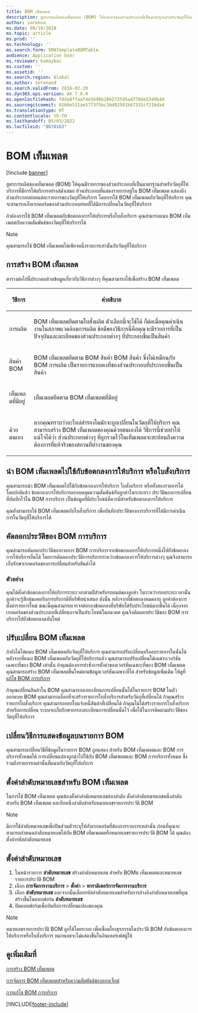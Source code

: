```yaml
---
title: BOM เท็มเพลต
description: สูตรการผลิตของเท็มเพลต (BOM) ให้รายการของส่วนประกอบที่เป็นมาตรฐานสำหรับวัตถุที่ให้บริการที่มีการให้บริการอย่างสม่ำเสมอ
author: sorenva
ms.date: 09/19/2018
ms.topic: article
ms.prod: ''
ms.technology: ''
ms.search.form: SMATemplateBOMTable
audience: Application User
ms.reviewer: kamaybac
ms.custom: ''
ms.assetid: ''
ms.search.region: Global
ms.author: sorenand
ms.search.validFrom: 2016-02-28
ms.dyn365.ops.version: AX 7.0.0
ms.openlocfilehash: fdda8ffaaf4e5696b286273fd5ad770de5349b48
ms.sourcegitcommit: 9166e531ae5773f5bc3bd02501b67331cf216da4
ms.translationtype: HT
ms.contentlocale: th-TH
ms.lasthandoff: 05/03/2022
ms.locfileid: "8678163"
---
```

# <a name="template-boms"></a>BOM เท็มเพลต

[!include [banner](../includes/banner.md)]

สูตรการผลิตของเท็มเพลต (BOM) ให้คุณมีรายการของส่วนประกอบที่เป็นมาตรฐานสำหรับวัตถุที่ให้บริการที่มีการให้บริการอย่างสม่ำเสมอ ส่วนประกอบที่แสดงรายการอยู่ใน BOM เท็มเพลต แสดงถึงส่วนประกอบย่อยแต่ละรายการของวัตถุที่ให้บริการ โดยการใช้ BOM เท็มเพลตกับวัตถุที่ให้บริการ คุณจะสามารถเก็บเรกคอร์ดของส่วนประกอบย่อยที่ได้มีการเปลี่ยนในวัตถุที่ให้บริการ

ถ้าต้องการใช้ BOM เท็มเพลตกับข้อตกลงการให้บริการหรือใบสั่งบริการ คุณสามารถแนบ BOM เท็มเพลตกับความสัมพันธ์ของวัตถุที่ให้บริการได้

> [!NOTE]
> คุณสามารถใช้ BOM เท็มเพลตได้เพียงหนึ่งรายการเท่านั้นกับวัตถุที่ให้บริการ

## <a name="create-a-template-bom"></a>การสร้าง BOM เท็มเพลต

ตารางต่อไปนี้ประกอบด้วยข้อมูลเกี่ยวกับวิธีการต่างๆ ที่คุณสามารถใช้เพื่อสร้าง BOM เท็มเพลต

<table>
<colgroup>
<col />
<col />
</colgroup>
<thead>
<tr class="header">
<th><p>วิธีการ</p></th>
<th><p>คำอธิบาย</p></th>
</tr>
</thead>
<tbody>
<tr class="odd">
<td><p>การผลิต</p></td>
<td><p>BOM เท็มเพลตยึดตามใบสั่งผลิต ตัวเลือกนี้จะใช้ได้ ก็ต่อเมื่อคุณดำเนินงานในสภาพแวดล้อมการผลิต ข้อดีของวิธีการนี้คือคุณจะมีรายการที่เป็นปัจจุบันและละเอียดของส่วนประกอบต่างๆ ที่ประกอบขึ้นเป็นสินค้า</p></td>
</tr>
<tr class="even">
<td><p>สินค้า BOM</p></td>
<td><p>BOM เท็มเพลตยึดตาม BOM สินค้า BOM สินค้า ซึ่งไม่เหมือนกับ BOM การผลิต เป็นรายการแบบคงที่ของส่วนประกอบที่ประกอบขึ้นเป็นสินค้า</p></td>
</tr>
<tr class="odd">
<td><p>เท็มเพลตที่มีอยู่</p></td>
<td><p>เท็มเพลตยึดตาม BOM เท็มเพลตที่มีอยู่</p></td>
</tr>
<tr class="even">
<td><p>ด้วยตนเอง</p></td>
<td><p>หากคุณทราบว่าอะไหล่สำรองใดมักจะถูกเปลี่ยนในวัตถุที่ให้บริการ คุณสามารถสร้าง BOM เท็มเพลตของคุณด้วยตนเองได้ วิธีการนี้ช่วยทำให้แน่ใจได้ว่า ส่วนประกอบต่างๆ ที่ถูกรวมไว้ในเท็มเพลตจะสะท้อนถึงความต้องการที่แท้จริงของสถานที่ทำงานของคุณ</p></td>
</tr>
</tbody>
</table>

## <a name="apply-the-template-bom-to-a-service-agreement-or-service-order"></a>นำ BOM เท็มเพลตไปใช้กับข้อตกลงการให้บริการ หรือใบสั่งบริการ

คุณสามารถนำ BOM เท็มเพลตไปใช้กับข้อตกลงการให้บริการ ใบสั่งบริการ หรือทั้งสองรายการได้ โดยปกติแล้ว ข้อตกลงการให้บริการครอบคลุมความสัมพันธ์กับลูกค้าในระยะยาว  ประวัติของการเปลี่ยนที่บันทึกไว้ใน BOM การบริการ เป็นข้อมูลที่มีประโยชน์ที่ควรมีสำหรับข้อตกลงการให้บริการ

คุณยังสามารถใช้ BOM เท็มเพลตกับใบสั่งบริการ เพื่อบันทึกประวัติของการบริการที่ได้มีการดำเนินการในวัตถุที่ให้บริการได้

## <a name="copy-the-history-of-a-service-bom"></a>คัดลอกประวัติของ BOM การบริการ

คุณสามารถคัดลอกประวัติของรายการ BOM การบริการจากข้อตกลงการให้บริการหนึ่งไปยังข้อตกลงการให้บริการอื่นได้ โดยการคัดลอกประวัติการบริการระหว่างข้อตกลงการให้บริการต่างๆ คุณจึงสามารถเก็บรักษาเรกคอร์ดของการเปลี่ยนสำหรับสินค้าได้

### <a name="example"></a>ตัวอย่าง

คุณได้ตั้งค่าข้อตกลงการให้บริการระยะเวลาสามปีสำหรับรถยนต์ของลูกค้า  ในระหว่างรอบระยะเวลานั้น ลูกค้าจะรู้สึกคุ้นเคยกับการบริการดีที่บริษัทนำเสนอ ดังนั้น หลังจากที่ข้อตกลงหมดอายุ ลูกค้าต้องการตั้งค่ารายการใหม่ ขณะนี้คุณสามารถเจรจาต่อรองข้อตกลงที่บริษัทได้รับประโยชน์มากขึ้นได้  เนื่องจากเรกคอร์ดของส่วนประกอบที่เปลี่ยนอาจเป็นประโยชน์ในอนาคต คุณจึงคัดลอกประวัติของ BOM การบริการไปยังข้อตกลงฉบับใหม่

## <a name="modify-the-template-bom"></a>ปรับเปลี่ยน BOM เท็มเพลต

ถ้ายังไม่ได้แนบ BOM เท็มเพลตกับวัตถุที่ให้บริการ คุณสามารถปรับเปลี่ยนหรือลบรายการในนั้นได้ หลังจากที่แนบ BOM เท็มเพลตกับวัตถุที่ให้บริการแล้ว คุณสามารถปรับเปลี่ยนได้เฉพาะเวอร์ชันเฉพาะที่ของ BOM เท่านั้น ถ้าคุณต้องการทำซ้ำการตั้งค่าของเวอร์ชันเฉพาะที่ของ BOM เท็มเพลต คุณสามารถสร้าง BOM เท็มเพลตขึ้นใหม่ตามข้อมูลเวอร์ชันเฉพาะที่ได้  สำหรับข้อมูลเพิ่มเติม ให้ดูที่ [แก้ไข BOM การบริการ](modify-service-bom.md)

ถ้าคุณเปลี่ยนสินค้าใน BOM คุณสามารถลงทะเบียนการเปลี่ยนนั้นได้ในรายการ BOM ในตัวออกแบบ BOM คุณสามารถเลือกที่จะสร้างรายการใบสั่งบริการสำหรับวัตถุที่เปลี่ยนได้ ถ้าคุณสร้างรายการใบสั่งบริการ คุณสามารถออกใบแจ้งหนี้สินค้าที่เปลี่ยนได้ ถ้าคุณไม่ได้สร้างรายการใบสั่งบริการสำหรับการเปลี่ยน ระบบจะเก็บรักษาการลงทะเบียนการเปลี่ยนนั้นไว้ เพื่อใช้ในการติดตามประวัติของวัตถุที่ให้บริการ

## <a name="change-how-information-on-the-bom-line-is-displayed"></a>เปลี่ยนวิธีการแสดงข้อมูลบนรายการ BOM

คุณสามารถเปลี่ยนวิธีที่ข้อมูลในรายการ BOM ถูกแสดง สำหรับ BOM เท็มเพลตและ BOM การบริการทั้งหมดได้ การเปลี่ยนแปลงถูกนำไปใช้กับ BOM เท็มเพลตและ BOM การบริการทั้งหมด ซึ่งรวมถึงรายการเหล่านั้นที่แนบกับวัตถุที่ให้บริการ

## <a name="set-up-number-sequences-for-template-boms"></a>ตั้งค่าลำดับหมายเลขสำหรับ BOM เท็มเพลต

ในการใช้ BOM เท็มเพลต คุณต้องตั้งค่าลำดับหมายเลขสองลำดับ ตั้งค่าลำดับหมายเลขหนึ่งลำดับสำหรับ BOM เท็มเพลต และอีกหนึ่งลำดับสำหรับหมายเลขรายการประวัติ BOM

> [!NOTE]
> มีการใช้ลำดับหมายเลขเพื่อปันส่วนตัวระบุให้กับเรกคอร์ดที่ต้องการรายการเหล่านั้น ก่อนที่คุณจะสามารถกำหนดลำดับหมายเลขให้กับ BOM เท็มเพลตหรือหมายเลขรายการประวัติ BOM ได้ คุณต้องตั้งค่ารหัสลำดับหมายเลข

## <a name="set-up-number-sequences"></a>ตั้งค่าลำดับหมายเลข

1. ในหน้ารายการ **ลำดับหมายเลข** สร้างลำดับหมายเลข สำหรับ BOMs เท็มเพลตและหมายเลขรายการประวัติ BOM
1. เลือก **การจัดการงานบริการ** \> **ตั้งค่า** \> **พารามิเตอร์การจัดการงานบริการ**
1. เลือก **ลำดับหมายเลข** และจากนั้นเลือกรหัสลำดับหมายเลขสำหรับการอ้างอิงลำดับหมายเลขที่คุณสร้างขึ้นในแบบฟอร์ม **ลำดับหมายเลข**
1. ปิดแบบฟอร์มเพื่อบันทึกการเปลี่ยนแปลงของคุณ

> [!NOTE]
> หมายเลขรายการประวัติ BOM ถูกใช้โดยระบบ เพื่อเชื่อมโยงธุรกรรมในประวัติ BOM กับข้อตกลงการให้บริการหรือใบสั่งบริการ หมายเลขจะไม่แสดงขึ้นในอินเทอร์เฟสผู้ใช้

## <a name="see-also"></a>ดูเพิ่มเติมที่

[การสร้าง BOM เท็มเพลต](create-template-bom.md)

[การจัดการ BOM เท็มเพลตสำหรับความสัมพันธ์ของออบเจ็กต์](manage-template-boms-on-object-relations.md)

[การแก้ไข BOM การบริการ](modify-service-bom.md)

[!INCLUDE[footer-include](../../includes/footer-banner.md)]
